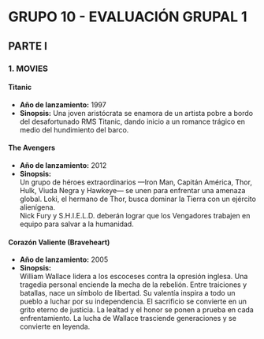# GRUPO 10 - EVALUACIÓN GRUPAL 1

## PARTE I

### 1. MOVIES

#### Titanic 
- **Año de lanzamiento:** 1997 
- **Sinopsis:**   Una joven aristócrata se enamora de un artista pobre a bordo del desafortunado RMS Titanic, dando inicio a un romance trágico en medio del hundimiento del barco.

#### The Avengers
- **Año de lanzamiento:** 2012  
- **Sinopsis:**  
Un grupo de héroes extraordinarios —Iron Man, Capitán América, Thor, Hulk, Viuda Negra y Hawkeye— se unen para enfrentar una amenaza global. Loki, el hermano de Thor, busca dominar la Tierra con un ejército alienígena.  
Nick Fury y S.H.I.E.L.D. deberán lograr que los Vengadores trabajen en equipo para salvar a la humanidad.

#### Corazón Valiente (Braveheart)
- **Año de lanzamiento:** 2005
- **Sinopsis:**  
William Wallace lidera a los escoceses contra la opresión inglesa. Una tragedia personal enciende la mecha de la rebelión. Entre traiciones y batallas, nace un símbolo de libertad. Su valentía inspira a todo un pueblo a luchar por su independencia. El sacrificio se convierte en un grito eterno de justicia. La lealtad y el honor se ponen a prueba en cada enfrentamiento. La lucha de Wallace trasciende generaciones y se convierte en leyenda.
